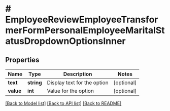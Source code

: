 # # EmployeeReviewEmployeeTransformerFormPersonalEmployeeMaritalStatusDropdownOptionsInner

## Properties

Name | Type | Description | Notes
------------ | ------------- | ------------- | -------------
**text** | **string** | Display text for the option | [optional]
**value** | **int** | Value for the option | [optional]

[[Back to Model list]](../../README.md#models) [[Back to API list]](../../README.md#endpoints) [[Back to README]](../../README.md)
